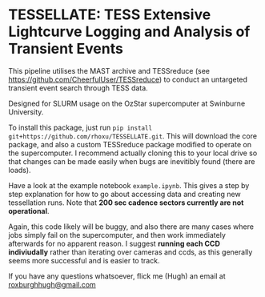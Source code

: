 # TESSELLATE: TESS Extensive Lightcurve Logging and Analysis of Transient Events

This pipeline utilises the MAST archive and TESSreduce (see https://github.com/CheerfulUser/TESSreduce) to conduct an untargeted transient event search through TESS data.

Designed for SLURM usage on the OzStar supercomputer at Swinburne University.

To install this package, just run `pip install git+https://github.com/rhoxu/TESSELLATE.git`. This will download the core package, and also a custom TESSreduce package modified to operate on the supercomputer. I recommend actually cloning this to your local drive so that changes can be made easily when bugs are inevitibly found (there are loads).

Have a look at the example notebook `example.ipynb`. This gives a step by step explanation for how to go about accessing data and creating new tessellation runs. Note that __200 sec cadence sectors currently are not operational__.

Again, this code likely will be buggy, and also there are many cases where jobs simply fail on the supercomputer, and then work immediately afterwards for no apparent reason. I suggest __running each CCD indiviudally__ rather than iterating over cameras and ccds, as this generally seems more successful and is easier to track. 

If you have any questions whatsoever, flick me (Hugh) an email at roxburghhugh@gmail.com

